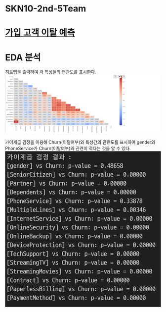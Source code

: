 # SKN10-2nd-5Team
# [가입 고객 이탈 예측](https://www.kaggle.com/code/bbksjdd/telco-customer-churn)
# EDA 분석
히트맵을 출력하여 각 특성들의 연관도를 표시한다.
![EDA 분석 1](image/EDA_1.png)

카이제곱 검정을 이용해 Churn(이탈여부)와 특성간의 관련도를 표시하여
gender와 PhoneService가 Churn(이탈여부)와 관련이 적다는 것을 알 수 있다. 
![EDA 분석 2](image/EDA_2.png)
